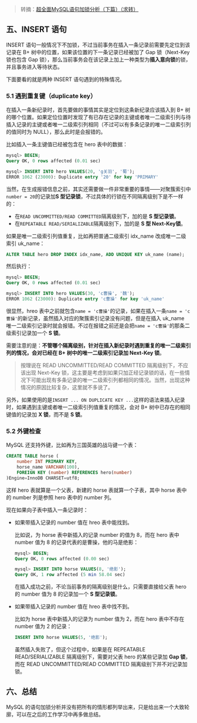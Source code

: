> 转摘：[超全面MySQL语句加锁分析（下篇）（求转）](https://mp.weixin.qq.com/s/9WWBXLNoUcTkS4DJnM5ViA)

## 五、INSERT 语句

INSERT 语句一般情况下不加锁，不过当前事务在插入一条记录前需要先定位到该记录在 B+ 树中的位置，如果该位置的下一条记录已经被加了 Gap 锁（Next-Key 锁也包含 Gap 锁），那么当前事务会在该记录上加上一种类型为**插入意向锁**的锁，并且事务进入等待状态。

下面要看的就是两种 INSERT 语句遇到的特殊情况。

### 5.1 遇到重复键（duplicate key）

在插入一条新纪录时，首先要做的事情其实是定位到这条新纪录应该插入到 B+ 树的哪个位置。如果定位位置时发现了有已存在记录的主键或者唯一二级索引列与待插入记录的主键或者唯一二级索引列相同（不过可以有多条记录的唯一二级索引列的值同时为 NULL），那么此时是会报错的。

比如插入一条主键值已经被包含在 hero 表中的数据：

```sql
mysql> BEGIN;
Query OK, 0 rows affected (0.01 sec)

mysql> INSERT INTO hero VALUES(20, 'g关羽', '蜀');
ERROR 1062 (23000): Duplicate entry '20' for key 'PRIMARY'
```

当然，在生成报错信息之前，其实还需要做一件非常重要的事情——对聚簇索引中`number = 20`的记录加**S 型记录锁**，不过具体的行锁在不同隔离级别下是不一样的：

* 在`READ UNCOMMITTED/READ COMMITTED`隔离级别下，加的是 **S 型记录锁**。
* 在`REPEATABLE READ/SERIALIZABLE`隔离级别下，加的是 **S 型 Next-Key锁**。

如果是唯一二级索引列值重复，比如再把普通二级索引 idx_name 改成唯一二级索引 uk_name：

```sql
ALTER TABLE hero DROP INDEX idx_name, ADD UNIQUE KEY uk_name (name);
```

然后执行：

```sql
mysql> BEGIN;
Query OK, 0 rows affected (0.01 sec)

mysql> INSERT INTO hero VALUES(30, 'c曹操', '魏');
ERROR 1062 (23000): Duplicate entry 'c曹操' for key 'uk_name'
```

很显然，hreo 表中之前就包含`name = 'c曹操'`的记录，如果在插入一条`name = 'c曹操'`的新记录，虽然插入对应的聚簇索引记录没有问题，但是在插入 uk_name 唯一二级索引记录时就会报错。不过在报错之前还是会把`name = 'c曹操'`的那条二级索引记录加一个 **S 锁**。

需要注意的是：**不管哪个隔离级别，针对在插入新纪录时遇到重复的唯一二级索引列的情况，会对已经在 B+ 树中的唯一二级索引记录加 Next-Key 锁**。

> 按理说在 READ UNCOMMITTED/READ COMMITTED 隔离级别下，不应该出现 Next-Key 锁，这主要是考虑到如果只加正经记录锁的话，在一些情况下可能出现有多条记录的唯一二级索引列都相同的情况。当然，出现这种情况的原因比较复杂，这里就不多说了。

另外，如果使用的是`INSERT ... ON DUPLICATE KEY ...`这样的语法来插入纪录时，如果遇到主键或者唯一二级索引列值重复的情况，会对 B+ 树中已存在的相同键值的记录加 **X 锁**，而不是 **S 锁**。

### 5.2 外键检查

MySQL 还支持外键，比如再为三国英雄的战马键一个表：

```sql
CREATE TABLE horse (
    number INT PRIMARY KEY,
    horse_name VARCHAR(100),
    FOREIGN KEY (number) REFERENCES hero(number)
)Engine=InnoDB CHARSET=utf8;
```

这样 hero 表就算是一个父表，新建的 horse 表就算一个子表，其中 horse 表中的 number 列是参照 hero 表中的 number 列。

现在如果向子表中插入一条记录时：

* 如果带插入记录的 number 值在 hreo 表中能找到。

    比如说，为 horse 表中新插入的记录 number 的值为 8，而在 hero 表中 number 值为 8 的记录代表的是曹操，他的马是绝影：
        
    ```sql
    mysql> BEGIN;
    Query OK, 0 rows affected (0.00 sec)
    
    mysql> INSERT INTO horse VALUES(8, '绝影');
    Query OK, 1 row affected (5 min 58.04 sec)
    ```

    在插入成功之前，不论当前事务的隔离级别是什么，只需要直接给父表 hero 的 number 值为 8 的记录加一个 **S 型记录锁**。
    
* 如果带插入记录的 number 值在 hreo 表中找不到。

    比如为 horse 表中新插入的记录为 number 值为 2，而在 hero 表中不存在 number 值为 2 的记录：
        
    ```sql
    INSERT INTO horse VALUES(5, '绝影');
    ```

    虽然插入失败了，但这个过程中，如果是在 REPEATABLE READ/SERIALIZABLE 隔离级别下，需要对父表 hero 的某些记录加 **Gap 锁**，而在 READ UNCOMMITTED/READ COMMITTED 隔离级别下并不对记录加锁。
    
## 六、总结

MySQL 的语句加锁分析并没有把所有的情形都列举出来，只是给出来一个大致轮廓，可以在之后的工作学习中再多做总结。

